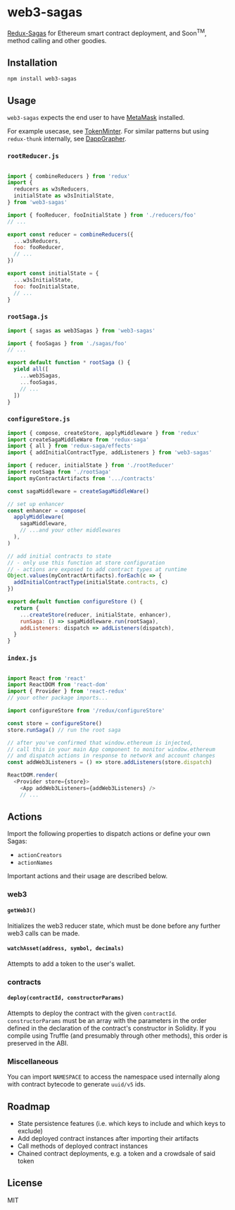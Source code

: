 
# web3-sagas
[Redux-Sagas](https://github.com/redux-saga/redux-saga) for Ethereum smart
contract deployment, and Soon<sup>TM</sup>, method calling and other goodies.

## Installation
`npm install web3-sagas`

## Usage

`web3-sagas` expects the end user to have [MetaMask](https://metamask.io) installed.

For example usecase, see [TokenMinter](https://github.com/rekmarks/tokenminter).
For similar patterns but using `redux-thunk` internally, see [DappGrapher](https://github.com/rekmarks/dapp-grapher).

### `rootReducer.js`
```js

import { combineReducers } from 'redux'
import {
  reducers as w3sReducers,
  initialState as w3sInitialState,
} from 'web3-sagas'

import { fooReducer, fooInitialState } from './reducers/foo'
// ...

export const reducer = combineReducers({
  ...w3sReducers,
  foo: fooReducer,
  // ...
})

export const initialState = {
  ...w3sInitialState,
  foo: fooInitialState,
  // ...
}
```

### `rootSaga.js`
```js
import { sagas as web3Sagas } from 'web3-sagas'

import { fooSagas } from './sagas/foo'
// ...

export default function * rootSaga () {
  yield all([
    ...web3Sagas,
    ...fooSagas,
    // ...
  ])
}
```

### `configureStore.js`
```js
import { compose, createStore, applyMiddleware } from 'redux'
import createSagaMiddleWare from 'redux-saga'
import { all } from 'redux-saga/effects'
import { addInitialContractType, addListeners } from 'web3-sagas'

import { reducer, initialState } from './rootReducer'
import rootSaga from './rootSaga'
import myContractArtifacts from '.../contracts'

const sagaMiddleware = createSagaMiddleWare()

// set up enhancer
const enhancer = compose(
  applyMiddleware(
    sagaMiddleware,
    // ...and your other middlewares
  ),
)

// add initial contracts to state
// - only use this function at store configuration
// - actions are exposed to add contract types at runtime
Object.values(myContractArtifacts).forEach(c => {
  addInitialContractType(initialState.contracts, c)
})

export default function configureStore () {
  return {
    ...createStore(reducer, initialState, enhancer),
    runSaga: () => sagaMiddleware.run(rootSaga),
    addListeners: dispatch => addListeners(dispatch),
  }
}
```

### `index.js`
```js

import React from 'react'
import ReactDOM from 'react-dom'
import { Provider } from 'react-redux'
// your other package imports...

import configureStore from '/redux/configureStore'

const store = configureStore()
store.runSaga() // run the root saga

// after you've confirmed that window.ethereum is injected,
// call this in your main App component to monitor window.ethereum
// and dispatch actions in response to network and account changes
const addWeb3Listeners = () => store.addListeners(store.dispatch)

ReactDOM.render(
  <Provider store={store}>
    <App addWeb3Listeners={addWeb3Listeners} />
    // ...
```
## Actions

Import the following properties to dispatch actions or define your own Sagas:
- `actionCreators`
- `actionNames`

Important actions and their usage are described below.

### web3
#### `getWeb3()`
Initializes the web3 reducer state, which must be done before any further web3
calls can be made.

#### `watchAsset(address, symbol, decimals)`
Attempts to add a token to the user's wallet.

### contracts
#### `deploy(contractId, constructorParams)`
Attempts to deploy the contract with the given `contractId`. `constructorParams`
must be an array with the parameters in the order defined in the declaration
of the contract's constructor in Solidity. If you compile using Truffle (and
presumably through other methods), this order is preserved in the ABI.

### Miscellaneous

You can import `NAMESPACE` to access the namespace used internally along with contract
bytecode to generate `uuid/v5` ids.

## Roadmap
- State persistence features (i.e. which keys to include and which keys to
exclude)
- Add deployed contract instances after importing their artifacts
- Call methods of deployed contract instances
- Chained contract deployments, e.g. a token and a crowdsale of said token

## License
MIT